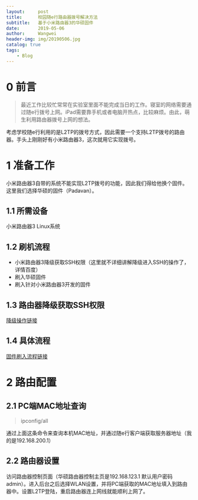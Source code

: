 ```yaml
---
layout:     post
title:      校园随e行路由器拨号解决方法
subtitle:   基于小米路由器3的华硕固件
date:       2019-05-06
author:     Wangwei
header-img: img/20190506.jpg
catalog: true
tags:
    - Blog
---
```


# 0 前言

>最近工作比较忙常常在实验室里面不能完成当日的工作。寝室的网络需要通过随e行拨号上网。iPad需要靠手机或者电脑开热点，比较麻烦。由此，萌生利用路由器拨号上网的想法。

考虑学校随e行利用的是L2TP的拨号方式，因此需要一个支持L2TP拨号的路由器。手头上刚刚好有小米路由器3，这次就用它实现拨号。

# 1 准备工作

小米路由器3自带的系统不能实现L2TP拨号的功能，因此我们得给他换个固件。
这里我们选择华硕的固件（Padavan）。

## 1.1 所需设备

小米路由器3
Linux系统

## 1.2 刷机流程

* 小米路由器3降级获取SSH权限（这里就不详细讲解降级进入SSH的操作了，详情百度）
* 刷入华硕固件
* 刷入针对小米路由器3开发的固件

## 1.3 路由器降级获取SSH权限

[降级操作链接](http://www.miui.com/thread-4529081-1-1.html)

## 1.4 具体流程

[固件刷入流程链接](https://www.jianshu.com/p/4746d0c972b4?utm_campaign=maleskine&utm_content=note&utm_medium=reader_share&utm_source=weibo)

# 2 路由配置

## 2.1 PC端MAC地址查询

>ipconfig/all

通过上面这条命令来查询本机MAC地址，并通过随e行客户端获取服务器地址（我的是192.168.200.1）

## 2.2 路由器设置

访问路由器控制页面（华硕路由器控制主页是192.168.123.1 默认用户密码admin）。进入后台之后选择WLAN设置，并将PC端获取的MAC地址填入到路由器中。设置L2TP登陆，重启路由器连上网线就能顺利上网了。
